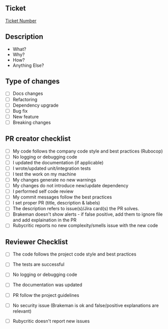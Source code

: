 ## Ticket
[Ticket Number](ticket_url)

## Description
- What?
- Why?
- How?
- Anything Else?

## Type of changes

- [ ]  Docs changes
- [ ]  Refactoring
- [ ]  Dependency upgrade
- [ ]  Bug fix
- [ ]  New feature
- [ ]  Breaking changes

## PR creator checklist

- [ ]  My code follows the company code style and best practices (Rubocop)
- [ ]  No logging or debugging code
- [ ]  I updated the documentation (if applicable)
- [ ]  I wrote/updated unit/integration tests
- [ ]  I test the work on my machine
- [ ]  My changes generate no new warnings
- [ ]  My changes do not introduce new/update dependency
- [ ]  I performed self code review
- [ ]  My commit messages follow the best practices
- [ ]  I set proper PR (title, description & labels)
- [ ]  The description refers to issue(s)/Jira card(s) the PR solves.
- [ ]  Brakeman doesn't show alerts - if false positive, add them to ignore file and add explaination in the PR
- [ ]  Rubycritic reports no new complexity/smells issue with the new code 

## Reviewer Checklist

- [ ]  The code follows the project code style and best practices
- [ ]  The tests are successful
- [ ]  No logging or debugging code
- [ ]  The documentation was updated
- [ ]  PR follow the project guidelines
- [ ]  No security issue (Brakeman is ok and false/positive explanations are relevant)
- [ ]  Rubycritic doesn't report new issues

